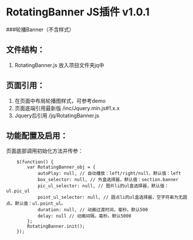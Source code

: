 # RotatingBanner JS插件 v1.0.1
###轮播Banner（不含样式）

文件结构：
-------------
1. RotatingBanner.js 放入项目文件夹jq中

页面引用：
-------------
1. 在页面中布局轮播图样式，可参考demo
2. 页面底端引用最新版 /inc/Jquery.min.js#1.x.x
3. Jquery后引用 /jq/RotatingBanner.js

功能配置及启用：
--------------
页面底部调用初始化方法并传参：

		$(function() {
        	var RotatingBanner_obj = {
        		autoPlay: null, // 自动播放：left/right/null，默认值：left
		        box_selector: null, // 外盒选择器，默认值：section.banner
		        pic_ul_selector: null, // 图片li的ul盒选择器，默认值：ul.pic_ul
		        point_ul_selector: null, // 圆点li的ul盒选择器，空字符串为无圆点。默认值：ul.point_ul。
		        duration: null, // 动画过渡时间，毫秒。默认500
		        delay: null // 动画间隔，毫秒。默认5000
        	};
	        RotatingBanner.init();
	    });
